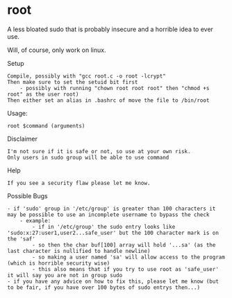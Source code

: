 # root
A less bloated sudo that is probably insecure and a horrible idea to ever use.

Will, of course, only work on linux.

Setup
    
    Compile, possibly with "gcc root.c -o root -lcrypt"
    Then make sure to set the setuid bit first
        - possibly with running "chown root root root" then "chmod +s root" as the user root)
    Then either set an alias in .bashrc of move the file to /bin/root

Usage:
    
    root $command (arguments)

Disclaimer
    
    I'm not sure if it is safe or not, so use at your own risk.
    Only users in sudo group will be able to use command

Help
    
    If you see a security flaw please let me know.

Possible Bugs

    - if 'sudo' group in '/etc/group' is greater than 100 characters it may be possible to use an incomplete username to bypass the check
        - example:
            - if in '/etc/group' the sudo entry looks like 'sudo:x:27:user1,user2...safe_user' but the 100 character mark is on the 'saf'
            - so then the char buf[100] array will hold '...sa' (as the last character is nullified to handle newline)
            - so making a user named 'sa' will allow access to the program (which is horrible security wise)
            - this also means that if you try to use root as 'safe_user' it will say you are not in group sudo
    - if you have any advice on how to fix this, please let me know (but to be fair, if you have over 100 bytes of sudo entrys then...)
